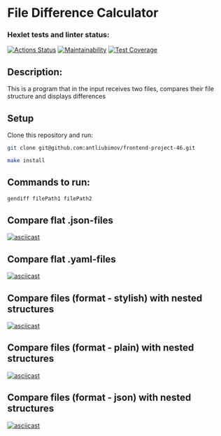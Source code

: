 # File Difference Calculator

### Hexlet tests and linter status:
[![Actions Status](https://github.com/antliubimov/frontend-project-46/workflows/hexlet-check/badge.svg)](https://github.com/antliubimov/frontend-project-46/actions)
[![Maintainability](https://api.codeclimate.com/v1/badges/73d98ad7d49750f0b1ec/maintainability)](https://codeclimate.com/github/antliubimov/frontend-project-46/maintainability)
[![Test Coverage](https://api.codeclimate.com/v1/badges/73d98ad7d49750f0b1ec/test_coverage)](https://codeclimate.com/github/antliubimov/frontend-project-46/test_coverage)


## Description:
This is a program that in the input receives two files, compares their file structure and displays differences

## Setup
Clone this repository and run:
```bash
git clone git@github.com:antliubimov/frontend-project-46.git
```

```bash
make install
```
## Commands to run:
```bash
gendiff filePath1 filePath2
```

## Compare flat .json-files
[![asciicast](https://asciinema.org/a/ZQJW1JRljfRnNHhVS9R1LSLlw.svg)](https://asciinema.org/a/ZQJW1JRljfRnNHhVS9R1LSLlw)

## Compare flat .yaml-files
[![asciicast](https://asciinema.org/a/Bw6ARKGyjhrFZ35yvWDmyFX5c.svg)](https://asciinema.org/a/Bw6ARKGyjhrFZ35yvWDmyFX5c)

## Compare files (format - stylish) with nested structures 
[![asciicast](https://asciinema.org/a/ZuboqtKd6Oxy1lN19A8dpxJ4g.svg)](https://asciinema.org/a/ZuboqtKd6Oxy1lN19A8dpxJ4g)

## Compare files (format - plain) with nested structures
[![asciicast](https://asciinema.org/a/rTvj1IzM6ZZmvh0nxgfwkQt8E.svg)](https://asciinema.org/a/rTvj1IzM6ZZmvh0nxgfwkQt8E)

## Compare files (format - json) with nested structures
[![asciicast](https://asciinema.org/a/5Sk3y4EVhfaeDWLbZ68yfrxzk.svg)](https://asciinema.org/a/5Sk3y4EVhfaeDWLbZ68yfrxzk)